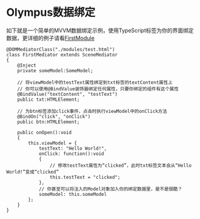 # Olympus数据绑定
如下就是一个简单的MVVM数据绑定示例，使用TypeScript标签为你的界面绑定数据，更详细的例子请看[FirstModule](../test/modules/FirstModule.ts)

    @DOMMediatorClass("./modules/test.html")
    class FirstMediator extends SceneMediator
    {
        @Inject
        private someModel:SomeModel;
        
        // 将viewModel中的testText属性绑定到txt标签的textContent属性上
        // 你可以使用@BindValue装饰器绑定任何属性，只要你绑定的组件有这个属性
        @BindValue("textContent", "testText")
        public txt:HTMLElement;

        // 为btn标签添加click事件，点击时执行viewModel中的onClick方法
        @BindOn("click", "onClick")
        public btn:HTMLElement;
    
        public onOpen():void
        {
            this.viewModel = {
                testText: "Hello World!",
                onClick: function():void
                {
                    // 修改testText属性为“clicked”，此时txt标签文本会从“Hello World!”变成“clicked”
                    this.testText = "clicked";
                },
                // 你甚至可以将注入的Model对象加入你的绑定数据里，是不是很酷？
                someModel: this.someModel
            };
        }
    }
